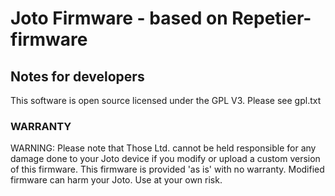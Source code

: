 # Joto Firmware - based on Repetier-firmware

## Notes for developers

This software is open source licensed under the GPL V3. Please see gpl.txt

### WARRANTY
WARNING: Please note that Those Ltd. cannot be held responsible for any damage done to your Joto device if you modify or upload a custom version of this firmware. 
This firmware is provided 'as is' with no warranty. Modified firmware can harm your Joto. Use at your own risk.

<!-- 
### Version 1.0 information

Version 2 will be a incompatible refactoring of version 1.0. We will try to keep
commands and communication identical to 1.0, but for the configuration we see
a much more flexible way that makes it much easier to adjust the firmware to
nowadays needs. But that requires a different configuration at several parts.

Planned stages:
1. Merge AVR and Due into one fileset.
2. Split long files like boards, displays, languages in several files into a subfolder.
    That way it gets much faster to search the right place.
3. Update used libraries.
4. Change configuration.
5. Change motion planner.
6. Create a config tool.
7. Public testing with more users. We assume until a config tool is available the configuration
will get several changes and only users with programming skills will do it manually
to benefit already from improvements achieved.

Until 6. the version should be considered alpha stage. We do expect errors from all
the changes and there may be bigger mods with an update. Of course we will try
to keep every release workable, but as work in progress there is no guarantee. 

## Installation
                               
Please use your configuration tool at 
[http://www.repetier.com/firmware/v100](http://www.repetier.com/firmware/v100)
or for latest 1.0.x development version at
[http://www.repetier.com/firmware/dev](http://www.repetier.com/firmware/dev)
for easy and fast configuration. You get the complete sources you need to compile from the online configurator.
This system also allows it to upload configurations created with this tool and modify the configuration. This is handy for updates as you get all newly introduced parameter just by uploading the old version and downloading the
latest version. New parameter are initalized with default values.

## Version 1.0.0
* Fixed many autoleveling bugs.
* More supported boards and displays.
* Added CNC/Laser modes.
* Improved event system to extend firmware without modification of files.
* Dual X axis support (2 separate x axis)
* New gcode handler for more flexible support of different inputs.
* Improved menu.
* Jam detection.
* More stable temperature control with PID.
* Per axis homing flag.
* Keep alive signals for hosts.
* Support capabilities protocol.
* Many bug fixes.

## Version 0.92.8 
* Cleaner code base.
* Pulse dense modulation for heater and fans.
* Bed bump correction for delta printer.
* Correction of parallelogram distortions.
* Decoupling test for heater and sensor for more safety.
* Mixing extruder support.
* Test for watchdog.
* Allow cold extrusion.
* Fixed pause sd print issues.
* Commands on sd stop.
* Disable heaters/extruders on sd stop.
* Safety question for sd stop.
* Many minor corrections and improvements.
* Extra motor drivers.
* Event system for lights etc.
* New homing sequence with preheat for nozzle based z sensors.
* Language selectable on runtime.
* Fix structure for Arduino 1.6.7
* New bed leveling.
* Fatal error handling added.

## Version 0.91 released 2013-12-30

WARNING: This version only compiles with older Arduino IDE 1.0.x, for
compilation with newest version use 0.92

Improvements over old code:
* Better readable code.
* Long filename support (from Glenn Kreisel).
* Animated menu changes.
* Separation of logic and hardware access to allow different processor architectures
  by changing the hardware related files.
* z-leveling support.
* Mirroring of x,y and z motor.
* Ditto printing.
* Faster and better delta printing.
* New heat manager (dead time control).
* Removed OPS handling.
* Full graphic display support.
* Many bug fixes.
* many other changes.

## Documentation

For documentation please visit [http://www.repetier.com/documentation/repetier-firmware/](http://www.repetier.com/documentation/repetier-firmware/)

## Developer

The sources are managed by the Hot-World GmbH & Co. KG
It was initially based on the Sprinter firmware from Kliment, but the code has run
through many changes since them.
Other developers:
- Glenn Kreisel (long filename support)
- Martin Croome (first delta implementation)
- John Silvia (Arduino Due port)
- sdavi (first u8glib code implementation)
- plus several small contributions from other users.

## Introduction

Repetier-Firmware is a firmware for RepRap like 3d-printer powered with
an arduino compatible controller.
This firmware is a nearly complete rewrite of the sprinter firmware by kliment
which based on Tonokip RepRap firmware rewrite based off of Hydra-mmm firmware.
Some ideas were also taken from Teacup, Grbl and Marlin.

## Controlling firmware

Also you can control the firmware with any reprap compatible host, you will only get
the full benefits with the following products, which have special code for this
firmware:

* [Repetier-Host for Windows/Linux](http://www.repetier.com/download/)
* [Repetier-Host for Mac](http://www.repetier.com/download/)
* [Repetier-Server](http://www.repetier.com/repetier-server-download/)

## Installation

For documentation and installation please visit 
[http://www.repetier.com/documentation/repetier-firmware/](http://www.repetier.com/documentation/repetier-firmware/).

## Changelog

See changelog.txt -->
